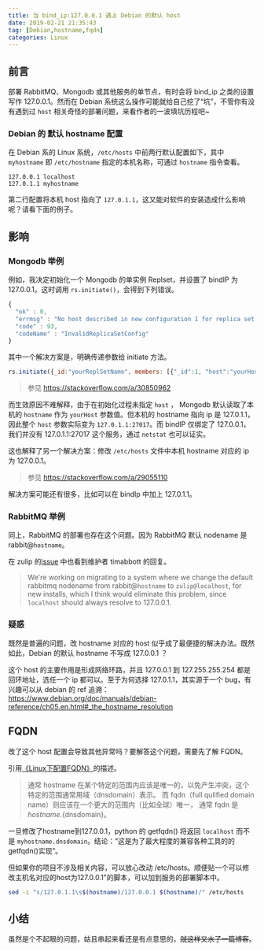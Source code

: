 ```yaml
---
title: 当 bind_ip:127.0.0.1 遇上 Debian 的默认 host
date: 2019-02-21 21:35:43
tag: [Debian,hostname,fqdn]
categories: Linux
---
```


## 前言
部署 RabbitMQ、Mongodb 或其他服务的单节点，有时会将 bind_ip 之类的设置写作 127.0.0.1。然而在 Debian 系统这么操作可能就给自己挖了“坑”，不管你有没有遇到过 `host` 相关奇怪的部署问题，来看作者的一波填坑历程吧~

### Debian 的 默认 hostname 配置
在 Debian 系的 Linux 系统，`/etc/hosts` 中前两行默认配置如下，其中 `myhostname` 即 `/etc/hostname` 指定的本机名称，可通过 `hostname` 指令查看。
```
127.0.0.1 localhost
127.0.1.1 myhostname
```
第二行配置将本机 host 指向了 `127.0.1.1`，这又能对软件的安装造成什么影响呢？请看下面的例子。

<!--more-->

## 影响
### Mongodb 举例
例如，我决定初始化一个 Mongodb 的单实例 Replset，并设置了 bindIP 为 127.0.0.1。这时调用 `rs.initiate()`，会得到下列错误。
```js
{
  "ok" : 0,
  "errmsg" : "No host described in new configuration 1 for replica set rs0 maps to this node",
  "code" : 93,
  "codeName" : "InvalidReplicaSetConfig"
}
```

其中一个解决方案是，明确传递参数给 initiate 方法。
```js
rs.initiate({_id:"yourReplSetName", members: [{"_id":1, "host":"yourHost:yourPort"}]})
```
> 参见 https://stackoverflow.com/a/30850962

而生效原因不难解释，由于在初始化过程未指定 `host` ， Mongodb 默认读取了本机的 `hostname` 作为 `yourHost` 参数值。但本机的 hostname 指向 ip 是 127.0.1.1，因此整个 `host` 参数实际变为 `127.0.1.1:27017`。而 bindIP 仅绑定了 127.0.0.1，我们并没有 127.0.1.1:27017 这个服务，通过 `netstat` 也可以证实。

这也解释了另一个解决方案：修改 `/etc/hosts` 文件中本机 hostname 对应的 ip 为 127.0.0.1。
> 参见 https://stackoverflow.com/a/29055110

解决方案可能还有很多，比如可以在 bindIp 中加上 127.0.1.1。

### RabbitMQ 举例
同上，RabbitMQ 的部署也存在这个问题。因为 RabbitMQ 默认 nodename 是  rabbit@`hostname`。

在 zulip 的[issue](https://github.com/zulip/zulip/issues/194) 中也看到维护者 timabbott 的回复。
> We're working on migrating to a system where we change the default rabbitmq
nodename from rabbit@`hostname` to `zulip@localhost`, for new installs,
which I think would eliminate this problem, since `localhost` should always
resolve to 127.0.0.1.

### 疑惑
既然是普遍的问题，改 hostname 对应的 host 似乎成了最便捷的解决办法。既然如此，Debian 的默认 hostname 不写成 127.0.0.1 ？

这个 host 的主要作用是形成网络环路，并且 127.0.0.1 到 127.255.255.254 都是回环地址，选任一个 ip 都可以。至于为何选择 127.0.1.1，其实源于一个 bug，有兴趣可以从 debian 的 ref 追溯：https://www.debian.org/doc/manuals/debian-reference/ch05.en.html#_the_hostname_resolution


## FQDN
改了这个 host 配置会导致其他异常吗？要解答这个问题，需要先了解 FQDN。

引用[《Linux下配置FQDN》](https://onebitbug.me/2014/06/25/settings-fqdn-in-linux/)的描述。

> 通常 hostname 在某个特定的范围内应该是唯一的，以免产生冲突，这个特定的范围通常用域（dnsdomain）表示。 而 fqdn（full qulified domain name）则应该在一个更大的范围内（比如全球）唯一， 通常 fqdn 是${hostname}.${dnsdomain}。 

一旦修改了hostname到127.0.0.1，python 的 getfqdn() 将返回 `localhost` 而不是 `myhostname.dnsdomain`。结论：“这是为了最大程度的兼容各种工具的的getfqdn()实现”。

但如果你的项目不涉及相关内容，可以放心改动 /etc/hosts。顺便贴一个可以修改主机名对应的host为127.0.0.1"的脚本，可以加到服务的部署脚本中。
```sh
sed -i "s/127.0.1.1\s$(hostname)/127.0.0.1 $(hostname)/" /etc/hosts
```

## 小结
虽然是个不起眼的问题，姑且串起来看还是有点意思的，~~就这样又水了一篇博客~~。
